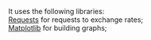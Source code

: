 It uses the following libraries:  
[Requests](https://pypi.org/project/requests/) for requests to exchange rates;  
[Matplotlib](https://pypi.org/project/matplotlib/) for building graphs;



